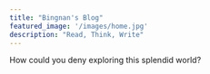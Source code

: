 ```yaml
---
title: "Bingnan's Blog"
featured_image: '/images/home.jpg'
description: "Read, Think, Write"
---
```


How could you deny exploring this splendid world?
